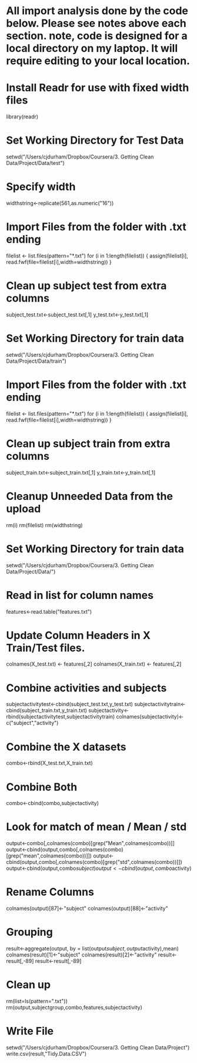 # All import analysis done by the code below.  Please see notes above each section. note, code is designed for a local directory on my laptop.  It will require editing to your local location.


# Install Readr for use with fixed width files
library(readr)

# Set Working Directory for Test Data
setwd("/Users/cjdurham/Dropbox/Coursera/3. Getting Clean Data/Project/Data/test")

# Specify width
widthstring<-replicate(561,as.numeric("16"))

# Import Files from the folder with .txt ending
filelist <- list.files(pattern="*.txt")
for (i in 1:length(filelist)) 
{
        assign(filelist[i],
        read.fwf(file=filelist[i],width=widthstring))
}
# Clean up subject test from extra columns
subject_test.txt<-subject_test.txt[,1]
y_test.txt<-y_test.txt[,1]



# Set Working Directory for train data
setwd("/Users/cjdurham/Dropbox/Coursera/3. Getting Clean Data/Project/Data/train")

# Import Files from the folder with .txt ending
filelist <- list.files(pattern="*.txt")
for (i in 1:length(filelist)) 
{
        assign(filelist[i],
               read.fwf(file=filelist[i],width=widthstring))
}

# Clean up subject train from extra columns
subject_train.txt<-subject_train.txt[,1]
y_train.txt<-y_train.txt[,1]

# Cleanup Unneeded Data from the upload
rm(i)
rm(filelist)
rm(widthstring)

# Set Working Directory for train data
setwd("/Users/cjdurham/Dropbox/Coursera/3. Getting Clean Data/Project/Data/")

# Read in list for column names
features<-read.table("features.txt")

# Update Column Headers in X Train/Test files.
colnames(X_test.txt) <- features[,2]
colnames(X_train.txt) <- features[,2]


# Combine activities and subjects
subjectactivitytest<-cbind(subject_test.txt,y_test.txt)
subjectactivitytrain<-cbind(subject_train.txt,y_train.txt)
subjectactivity<-rbind(subjectactivitytest,subjectactivitytrain)
colnames(subjectactivity)<-c("subject","activity")

# Combine the X datasets
combo<-rbind(X_test.txt,X_train.txt)

# Combine Both
combo<-cbind(combo,subjectactivity)


# Look for match of mean / Mean / std
output<-combo[,colnames(combo)[grep("Mean",colnames(combo))]]
output<-cbind(output,combo[,colnames(combo)[grep("mean",colnames(combo))]])
output<-cbind(output,combo[,colnames(combo)[grep("std",colnames(combo))]])
output<-cbind(output,combo$subject)
output<-cbind(output,combo$activity)


# Rename Columns
colnames(output)[87]<-"subject"
colnames(output)[88]<-"activity"

# Grouping
result<-aggregate(output, by = list(output$subject,output$activity),mean) 
colnames(result)[1]<-"subject"
colnames(result)[2]<-"activity"
result<-result[,-89]
result<-result[,-89]

# Clean up
rm(list=ls(pattern=".txt")) 
rm(output,subjectgroup,combo,features,subjectactivity)

# Write File
setwd("/Users/cjdurham/Dropbox/Coursera/3. Getting Clean Data/Project")
write.csv(result,"Tidy.Data.CSV")
